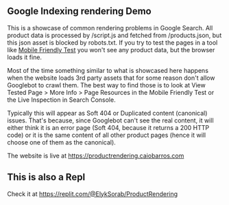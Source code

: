## Google Indexing rendering Demo

This is a showcase of common rendering problems in Google Search. All product data is processed by /script.js and fetched from /products.json, but this json asset is blocked by robots.txt. If you try to test the pages in a tool like [Mobile Friendly Test](https://search.google.com/test/mobile-friendly) you won't see any product data, but the browser loads it fine.

Most of the time something similar to what is showcased here happens when the website loads 3rd party assets that for some reason don't allow Googlebot to crawl them. The best way to find those is to look at View Tested Page > More Info > Page Resources in the Mobile Friendly Test or the Live Inspection in Search Console.

Typically this will appear as Soft 404 or Duplicated content (canonical) issues. That's because, since Googlebot can't see the real content, it will either think it is an error page (Soft 404, because it returns a 200 HTTP code) or it is the same content of all other product pages (hence it will choose one of them as the canonical).

The website is live at https://productrendering.caiobarros.com

## This is also a Repl

Check it at https://replit.com/@ElykSorab/ProductRendering